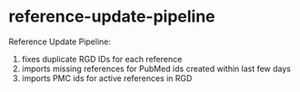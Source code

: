 # reference-update-pipeline
Reference Update Pipeline:

1) fixes duplicate RGD IDs for each reference
2) imports missing references for PubMed ids created within last few days
3) imports PMC ids for active references in RGD
